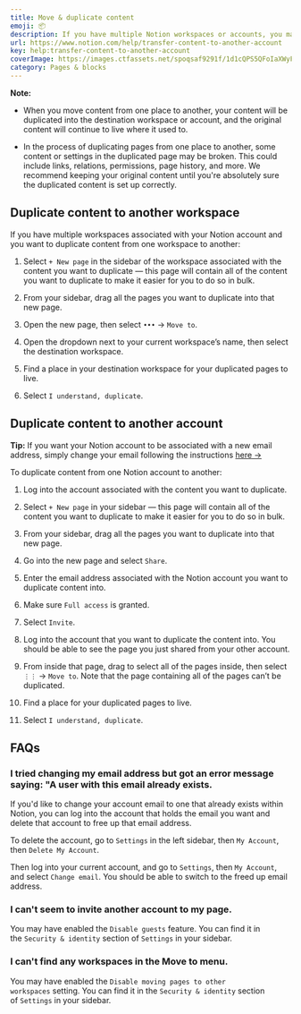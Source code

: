 ```yaml
---
title: Move & duplicate content
emoji: 📦
description: If you have multiple Notion workspaces or accounts, you may want to move content from one to another. We'll show you how 📦
url: https://www.notion.com/help/transfer-content-to-another-account
key: help:transfer-content-to-another-account
coverImage: https://images.ctfassets.net/spoqsaf9291f/1d1cQPS5QFoIaXWyFLe5E8/bfdc63f8e69d2d83dc9a314f87c56c36/Transfer_content_to_another_account__-_hero.png
category: Pages & blocks
---
```


**Note:**

* When you move content from one place to another, your content will be duplicated into the destination workspace or account, and the original content will continue to live where it used to.

* In the process of duplicating pages from one place to another, some content or settings in the duplicated page may be broken. This could include links, relations, permissions, page history, and more. We recommend keeping your original content until you're absolutely sure the duplicated content is set up correctly.

## Duplicate content to another workspace

If you have multiple workspaces associated with your Notion account and you want to duplicate content from one workspace to another:

1. Select `+ New page` in the sidebar of the workspace associated with the content you want to duplicate — this page will contain all of the content you want to duplicate to make it easier for you to do so in bulk.

2. From your sidebar, drag all the pages you want to duplicate into that new page.

3. Open the new page, then select `•••` → `Move to`.

4. Open the dropdown next to your current workspace’s name, then select the destination workspace.

5. Find a place in your destination workspace for your duplicated pages to live.

6. Select `I understand, duplicate`.

## Duplicate content to another account

**Tip:** If you want your Notion account to be associated with a new email address, simply change your email following the instructions [here →](https://www.notion.com/help/account-settings#account-security-settings)

To duplicate content from one Notion account to another:

1. Log into the account associated with the content you want to duplicate.

2. Select `+ New page` in your sidebar — this page will contain all of the content you want to duplicate to make it easier for you to do so in bulk.

3. From your sidebar, drag all the pages you want to duplicate into that new page.

4. Go into the new page and select `Share`.

5. Enter the email address associated with the Notion account you want to duplicate content into.

6. Make sure `Full access` is granted.

7. Select `Invite`.

8. Log into the account that you want to duplicate the content into. You should be able to see the page you just shared from your other account.

9. From inside that page, drag to select all of the pages inside, then select `⋮⋮`**&#x20;**→ `Move to`. Note that the page containing all of the pages can’t be duplicated.

10. Find a place for your duplicated pages to live.

11. Select `I understand, duplicate`.


## FAQs

### I tried changing my email address but got an error message saying: "A user with this email already exists.

If you'd like to change your account email to one that already exists within Notion, you can log into the account that holds the email you want and delete that account to free up that email address.

To delete the account, go to `Settings` in the left sidebar, then `My Account`, then `Delete My Account`.

Then log into your current account, and go to `Settings`, then `My Account`, and select `Change email`. You should be able to switch to the freed up email address.


### I can't seem to invite another account to my page.

You may have enabled the `Disable guests` feature. You can find it in the `Security & identity` section of `Settings` in your sidebar.


### I can't find any workspaces in the Move to menu.

You may have enabled the `Disable moving pages to other workspaces` setting. You can find it in the `Security & identity` section of `Settings` in your sidebar.
